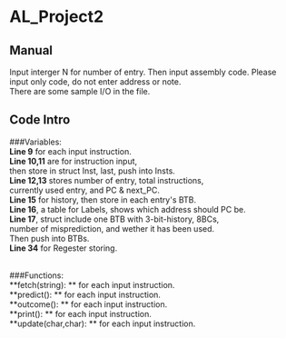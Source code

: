 # AL_Project2
## Manual
Input interger N for number of entry.
Then input assembly code.
Please input only code, do not enter address or note.
<br />
There are some sample I/O in the file.
<br />

## Code Intro<br/>

###Variables:<br/>
**Line 9** for each input instruction.<br/>
**Line 10,11** are for instruction input,<br/>
then store in struct Inst, last, push into Insts.<br/>
**Line 12,13** stores number of entry, total instructions,<br/>
currently used entry, and PC & next_PC.<br/>
**Line 15** for history, then store in each entry's BTB.<br/>
**Line 16**, a table for Labels, shows which address should PC be.<br/>
**Line 17**, struct include one BTB with 3-bit-history, 8BCs,<br/>
number of misprediction, and wether it has been used.<br/>
Then push into BTBs.<br/>
**Line 34** for Regester storing.<br/>
<br/>

###Functions:<br/>
**fetch(string): ** for each input instruction.<br/>
**predict(): ** for each input instruction.<br/>
**outcome(): ** for each input instruction.<br/>
**print(): ** for each input instruction.<br/>
**update(char,char): ** for each input instruction.<br/>

